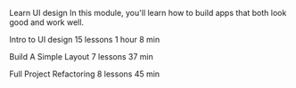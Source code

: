Learn UI design
In this module, you'll learn how to build apps that both look good and work well.

Intro to UI design
15 lessons
1 hour 8 min


Build A Simple Layout
7 lessons
37 min


Full Project Refactoring
8 lessons
45 min